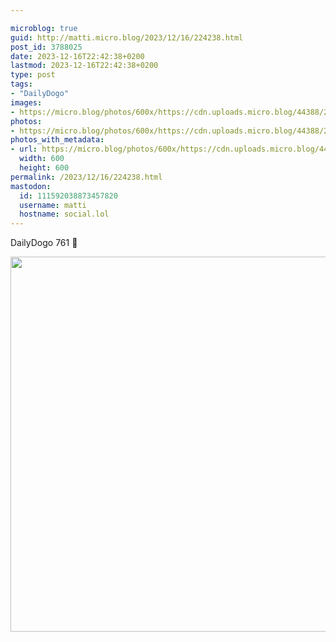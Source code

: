 ```yaml
---

microblog: true
guid: http://matti.micro.blog/2023/12/16/224238.html
post_id: 3788025
date: 2023-12-16T22:42:38+0200
lastmod: 2023-12-16T22:42:38+0200
type: post
tags:
- "DailyDogo"
images:
- https://micro.blog/photos/600x/https://cdn.uploads.micro.blog/44388/2023/14e5a88ee9f4435fbfa43ee8fb9df35a.jpg
photos:
- https://micro.blog/photos/600x/https://cdn.uploads.micro.blog/44388/2023/14e5a88ee9f4435fbfa43ee8fb9df35a.jpg
photos_with_metadata:
- url: https://micro.blog/photos/600x/https://cdn.uploads.micro.blog/44388/2023/14e5a88ee9f4435fbfa43ee8fb9df35a.jpg
  width: 600
  height: 600
permalink: /2023/12/16/224238.html
mastodon:
  id: 111592038873457820
  username: matti
  hostname: social.lol
---
```

DailyDogo 761 🐶

<img src="/media/uploads/2023/14e5a88ee9f4435fbfa43ee8fb9df35a.jpg" width="600" height="600" alt="" />
